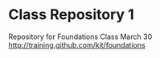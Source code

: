 # Class Repository 1
Repository for Foundations Class March 30 http://training.github.com/kit/foundations
